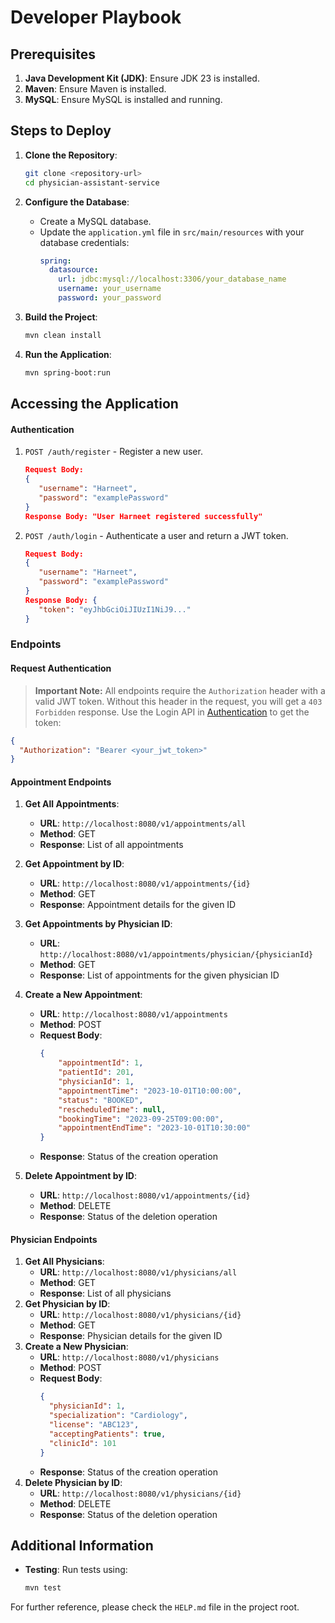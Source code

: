 # Developer Playbook

## Prerequisites

1. **Java Development Kit (JDK)**: Ensure JDK 23 is installed.
2. **Maven**: Ensure Maven is installed.
3. **MySQL**: Ensure MySQL is installed and running.

## Steps to Deploy

1. **Clone the Repository**:
    ```sh
    git clone <repository-url>
    cd physician-assistant-service
    ```

2. **Configure the Database**:
    - Create a MySQL database.
    - Update the `application.yml` file in `src/main/resources` with your database credentials:
        ```yaml
        spring:
          datasource:
            url: jdbc:mysql://localhost:3306/your_database_name
            username: your_username
            password: your_password
        ```

3. **Build the Project**:
    ```sh
    mvn clean install
    ```

4. **Run the Application**:
    ```sh
    mvn spring-boot:run
    ```

## Accessing the Application

#### Authentication

1. `POST /auth/register` - Register a new user.
   ```json
   Request Body:
   {
      "username": "Harneet",
      "password": "examplePassword"
   }
   Response Body: "User Harneet registered successfully"

2. `POST /auth/login` - Authenticate a user and return a JWT token.
   ```json
   Request Body:
   {
      "username": "Harneet",
      "password": "examplePassword"
   }
   Response Body: {
      "token": "eyJhbGciOiJIUzI1NiJ9..."
   }

### Endpoints

#### Request Authentication
> **Important Note:** All endpoints require the `Authorization` header with a valid JWT token.
> Without this header in the request, you will get a `403 Forbidden` response.
> Use the Login API in [Authentication](#Authentication) to get the token:
   ```json
   {
     "Authorization": "Bearer <your_jwt_token>"
   }
   ```
#### Appointment Endpoints

1. **Get All Appointments**:
    - **URL**: `http://localhost:8080/v1/appointments/all`
    - **Method**: GET
    - **Response**: List of all appointments

2. **Get Appointment by ID**:
    - **URL**: `http://localhost:8080/v1/appointments/{id}`
    - **Method**: GET
    - **Response**: Appointment details for the given ID

3. **Get Appointments by Physician ID**:
    - **URL**: `http://localhost:8080/v1/appointments/physician/{physicianId}`
    - **Method**: GET
    - **Response**: List of appointments for the given physician ID

4. **Create a New Appointment**:
    - **URL**: `http://localhost:8080/v1/appointments`
    - **Method**: POST
    - **Request Body**:
        ```json
        {
            "appointmentId": 1,
            "patientId": 201,
            "physicianId": 1,
            "appointmentTime": "2023-10-01T10:00:00",
            "status": "BOOKED",
            "rescheduledTime": null,
            "bookingTime": "2023-09-25T09:00:00",
            "appointmentEndTime": "2023-10-01T10:30:00"
        }
        ```
    - **Response**: Status of the creation operation

5. **Delete Appointment by ID**:
    - **URL**: `http://localhost:8080/v1/appointments/{id}`
    - **Method**: DELETE
    - **Response**: Status of the deletion operation

#### Physician Endpoints

1. **Get All Physicians**:
    - **URL**: `http://localhost:8080/v1/physicians/all`
    - **Method**: GET
    - **Response**: List of all physicians
2. **Get Physician by ID**:
    - **URL**: `http://localhost:8080/v1/physicians/{id}`
    - **Method**: GET
    - **Response**: Physician details for the given ID
3. **Create a New Physician**:
    - **URL**: `http://localhost:8080/v1/physicians`
    - **Method**: POST
    - **Request Body**:
        ```json
        {
          "physicianId": 1,
          "specialization": "Cardiology",
          "license": "ABC123",
          "acceptingPatients": true,
          "clinicId": 101
        }
        ```
    - **Response**: Status of the creation operation
4. **Delete Physician by ID**:
    - **URL**: `http://localhost:8080/v1/physicians/{id}`
    - **Method**: DELETE
    - **Response**: Status of the deletion operation

## Additional Information

- **Testing**: Run tests using:
    ```sh
    mvn test
    ```

For further reference, please check the `HELP.md` file in the project root.